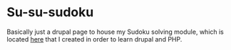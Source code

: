 # Su-su-sudoku

Basically just a drupal page to house my Sudoku solving module, 
which is located [here](https://github.com/jmcmains/ssolver) that I created in order to learn drupal and PHP.